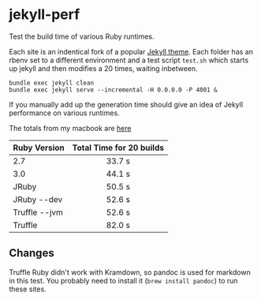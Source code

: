 # jekyll-perf

Test the build time of various Ruby runtimes.

Each site is an indentical fork of a popular [Jekyll theme](https://mmistakes.github.io/minimal-mistakes/). Each folder has an rbenv set to a different environment and a test script `test.sh` which starts up jekyll and then modifies a 20 times, waiting inbetween.


```
bundle exec jekyll clean
bundle exec jekyll serve --incremental -H 0.0.0.0 -P 4001 &
```

If you manually add up the generation time should give an idea of Jekyll performance on various runtimes.  

The totals from my macbook are [here](https://docs.google.com/spreadsheets/d/1kqmctCjpuWFxcwzvUT3N8Co-3IlcE9lfAEx3RJzwGsA/edit#gid=0)


| Ruby Version       | Total Time for 20 builds  |
| ----------- |:-------------:|
| 2.7     |   33.7 s |
| 3.0     |   44.1 s |
| JRuby       | 50.5 s     |
| JRuby --dev     |  52.6 s    |
| Truffle --jvm   |  52.6 s    |
| Truffle    |  82.0 s    |


## Changes

Truffle Ruby didn't work with Kramdown, so pandoc is used for markdown in this test. You probably need to install it (`brew install pandoc`) to run these sites.
